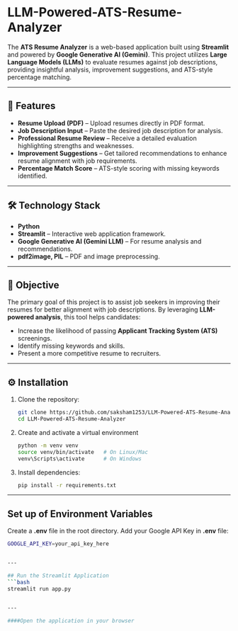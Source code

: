 # LLM-Powered-ATS-Resume-Analyzer
The **ATS Resume Analyzer** is a web-based application built using **Streamlit** and powered by **Google Generative AI (Gemini)**. This project utilizes **Large Language Models (LLMs)** to evaluate resumes against job descriptions, providing insightful analysis, improvement suggestions, and ATS-style percentage matching.  

---

## 📌 Features  
- **Resume Upload (PDF)** – Upload resumes directly in PDF format.  
- **Job Description Input** – Paste the desired job description for analysis.  
- **Professional Resume Review** – Receive a detailed evaluation highlighting strengths and weaknesses.  
- **Improvement Suggestions** – Get tailored recommendations to enhance resume alignment with job requirements.  
- **Percentage Match Score** – ATS-style scoring with missing keywords identified.  

---

## 🛠️ Technology Stack  
- **Python**  
- **Streamlit** – Interactive web application framework.  
- **Google Generative AI (Gemini LLM)** – For resume analysis and recommendations.  
- **pdf2image, PIL** – PDF and image preprocessing.  

---

## 🎯 Objective  
The primary goal of this project is to assist job seekers in improving their resumes for better alignment with job descriptions. By leveraging **LLM-powered analysis**, this tool helps candidates:  
- Increase the likelihood of passing **Applicant Tracking System (ATS)** screenings.  
- Identify missing keywords and skills.  
- Present a more competitive resume to recruiters.  

---

## ⚙️ Installation  

1. Clone the repository:  
   ```bash
   git clone https://github.com/saksham1253/LLM-Powered-ATS-Resume-Analyzer.git
   cd LLM-Powered-ATS-Resume-Analyzer
2. Create and activate a virtual environment
   ```bash
   python -m venv venv
   source venv/bin/activate   # On Linux/Mac
   venv\Scripts\activate      # On Windows
3. Install dependencies:
   ```bash
   pip install -r requirements.txt


---

## Set up of Environment Variables

Create a **.env** file in the root directory.
Add your Google API Key in **.env** file:
   ```bash
   GOOGLE_API_KEY=your_api_key_here


---

## Run the Streamlit Application
   ```bash
   streamlit run app.py


---

####Open the application in your browser




   
